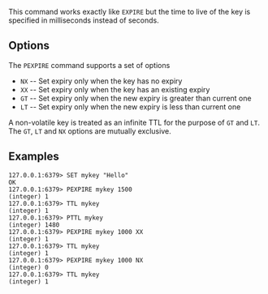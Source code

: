 This command works exactly like `EXPIRE` but the time to live of the key is
specified in milliseconds instead of seconds.

## Options

The `PEXPIRE` command supports a set of options

* `NX` -- Set expiry only when the key has no expiry
* `XX` -- Set expiry only when the key has an existing expiry
* `GT` -- Set expiry only when the new expiry is greater than current one
* `LT` -- Set expiry only when the new expiry is less than current one

A non-volatile key is treated as an infinite TTL for the purpose of `GT` and `LT`.
The `GT`, `LT` and `NX` options are mutually exclusive.

## Examples

```
127.0.0.1:6379> SET mykey "Hello"
OK
127.0.0.1:6379> PEXPIRE mykey 1500
(integer) 1
127.0.0.1:6379> TTL mykey
(integer) 1
127.0.0.1:6379> PTTL mykey
(integer) 1480
127.0.0.1:6379> PEXPIRE mykey 1000 XX
(integer) 1
127.0.0.1:6379> TTL mykey
(integer) 1
127.0.0.1:6379> PEXPIRE mykey 1000 NX
(integer) 0
127.0.0.1:6379> TTL mykey
(integer) 1
```
